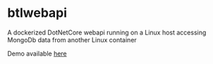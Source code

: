 # btlwebapi

A dockerized DotNetCore webapi running on a Linux host accessing MongoDb data from another Linux container

Demo available [ here ](https://dev22.com.au/)
